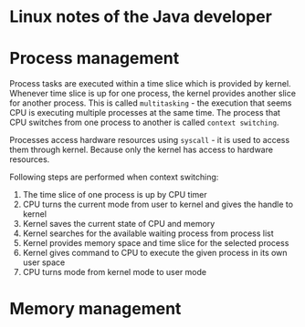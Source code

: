 # Linux notes of the Java developer

# Process management
Process tasks are executed within a time slice which is provided by kernel.
Whenever time slice is up for one process, the kernel provides another slice 
for another process. This is called `multitasking` - the execution that seems 
CPU is executing multiple processes at the same time. The process that CPU 
switches from one process to another is called `context switching`.

Processes access hardware resources using `syscall` - it is used to access 
them through kernel. Because only the kernel has access to hardware 
resources.

Following steps are performed when context switching:
1. The time slice of one process is up by CPU timer
2. CPU turns the current mode from user to kernel and gives the handle to 
   kernel
3. Kernel saves the current state of CPU and memory
4. Kernel searches for the available waiting process from process list
5. Kernel provides memory space and time slice for the selected process
6. Kernel gives command to CPU to execute the given process in its 
   own user space
7. CPU turns mode from kernel mode to user mode 

# Memory management